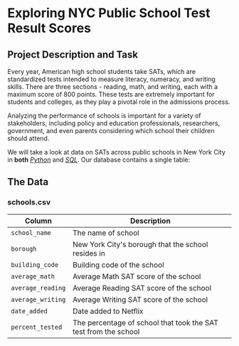 # Exploring NYC Public School Test Result Scores

## Project Description and Task
Every year, American high school students take SATs, which are standardized tests intended to measure literacy, numeracy, and writing skills. There are three sections - reading, math, and writing, each with a maximum score of 800 points. These tests are extremely important for students and colleges, as they play a pivotal role in the admissions process.

Analyzing the performance of schools is important for a variety of stakeholders, including policy and education professionals, researchers, government, and even parents considering which school their children should attend.

We will take a look at data on SATs across public schools in New York City in **both** *[Python](https://github.com/vchow6/Project-Exploring-NYC-Public-School-Test-Result-Scores/blob/main/NYC_Public_School_Scores_Python.ipynb)* and *[SQL](https://github.com/vchow6/Project-Exploring-NYC-Public-School-Test-Result-Scores/blob/main/NYC_Public_School_Scores_SQL.ipynb)*. Our database contains a single table:



## The Data
### **schools.csv**
| Column | Description |
|--------|-------------|
| `school_name` | The name of school |
| `borough` | New York City's borough that the school resides in |
| `building_code` | Building code of the school |
| `average_math` | Average Math SAT score of the school |
| `average_reading` | Average Reading SAT score of the school |
| `average_writing` | Average Writing SAT score of the school |
| `date_added` | Date added to Netflix |
| `percent_tested` | The percentage of school that took the SAT test from the school |
